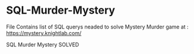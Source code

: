 # SQL-Murder-Mystery
File Contains list of SQL querys neaded to solve Mystery Murder game at : https://mystery.knightlab.com/

SQL Murder Mystery SOLVED
